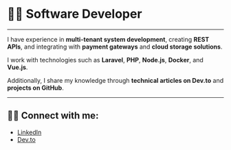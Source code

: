 # 👨‍💻 Software Developer

---

I have experience in **multi-tenant system development**, creating **REST APIs**, and integrating with **payment gateways** and **cloud storage solutions**.

I work with technologies such as **Laravel**, **PHP**, **Node.js**, **Docker**, and **Vue.js**.

Additionally, I share my knowledge through **technical articles on Dev.to** and **projects on GitHub**.

---

## 🧑‍💻 Connect with me:

- [LinkedIn](https://www.linkedin.com/in/carlos-viana-563999293/)
- [Dev.to](https://dev.to/carloseduardoalvesviana)

